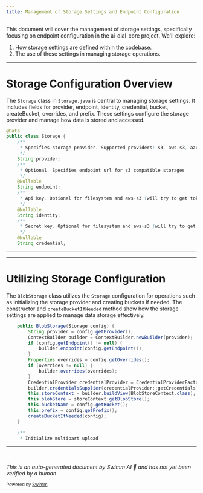 ```yaml
---
title: Management of Storage Settings and Endpoint Configuration
---
```

This document will cover the management of storage settings, specifically focusing on endpoint configuration in the ai-dial-core project. We'll explore:

1. How storage settings are defined within the codebase.
2. The use of these settings in managing storage operations.

<SwmSnippet path="/src/main/java/com/epam/aidial/core/config/Storage.java" line="8">

---

# Storage Configuration Overview

The `Storage` class in `Storage.java` is central to managing storage settings. It includes fields for provider, endpoint, identity, credential, bucket, createBucket, overrides, and prefix. These settings configure the storage provider and manage how data is stored and accessed.

```java
@Data
public class Storage {
    /**
     * Specifies storage provider. Supported providers: s3, aws-s3, azureblob, google-cloud-storage, filesystem
     */
    String provider;
    /**
     * Optional. Specifies endpoint url for s3 compatible storages
     */
    @Nullable
    String endpoint;
    /**
     * Api key. Optional for filesystem and aws-s3 (will try to get token from EC2 instance metadata)
     */
    @Nullable
    String identity;
    /**
     * Secret key. Optional for filesystem and aws-s3 (will try to get token from EC2 instance metadata)
     */
    @Nullable
    String credential;
```

---

</SwmSnippet>

<SwmSnippet path="/src/main/java/com/epam/aidial/core/storage/BlobStorage.java" line="59">

---

# Utilizing Storage Configuration

The `BlobStorage` class utilizes the `Storage` configuration for operations such as initializing the storage provider and creating buckets if needed. The constructor and `createBucketIfNeeded` method show how the storage settings are applied to manage data storage effectively.

```java
    public BlobStorage(Storage config) {
        String provider = config.getProvider();
        ContextBuilder builder = ContextBuilder.newBuilder(provider);
        if (config.getEndpoint() != null) {
            builder.endpoint(config.getEndpoint());
        }
        Properties overrides = config.getOverrides();
        if (overrides != null) {
            builder.overrides(overrides);
        }
        CredentialProvider credentialProvider = CredentialProviderFactory.create(provider, config.getIdentity(), config.getCredential());
        builder.credentialsSupplier(credentialProvider::getCredentials);
        this.storeContext = builder.buildView(BlobStoreContext.class);
        this.blobStore = storeContext.getBlobStore();
        this.bucketName = config.getBucket();
        this.prefix = config.getPrefix();
        createBucketIfNeeded(config);
    }

    /**
     * Initialize multipart upload
```

---

</SwmSnippet>

&nbsp;

*This is an auto-generated document by Swimm AI 🌊 and has not yet been verified by a human*

<SwmMeta version="3.0.0" repo-id="Z2l0aHViJTNBJTNBYWktZGlhbC1jb3JlJTNBJTNBc3dpbW1pbw==" repo-name="ai-dial-core"><sup>Powered by [Swimm](/)</sup></SwmMeta>
